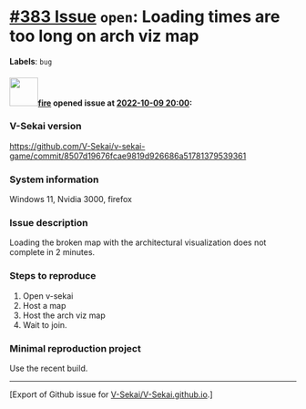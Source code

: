 # [\#383 Issue](https://github.com/V-Sekai/V-Sekai.github.io/issues/383) `open`: Loading times are too long on arch viz map
**Labels**: `bug`


#### <img src="https://avatars.githubusercontent.com/u/32321?u=c2e06a3d2b49a467aa907e54aa259516440267cc&v=4" width="50">[fire](https://github.com/fire) opened issue at [2022-10-09 20:00](https://github.com/V-Sekai/V-Sekai.github.io/issues/383):

### V-Sekai version

https://github.com/V-Sekai/v-sekai-game/commit/8507d19676fcae9819d926686a51781379539361

### System information

Windows 11, Nvidia 3000, firefox

### Issue description

Loading the broken map with the architectural visualization does not complete in 2 minutes.

### Steps to reproduce

1. Open v-sekai
2. Host a map
3. Host the arch viz map
4. Wait to join.

### Minimal reproduction project

Use the recent build.




-------------------------------------------------------------------------------



[Export of Github issue for [V-Sekai/V-Sekai.github.io](https://github.com/V-Sekai/V-Sekai.github.io).]
